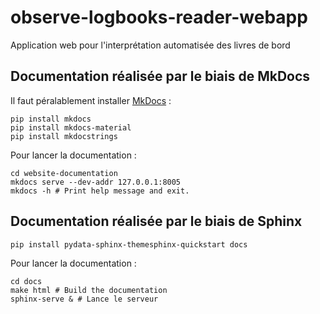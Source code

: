 # observe-logbooks-reader-webapp

Application web pour l'interprétation automatisée des livres de bord

## Documentation réalisée par le biais de MkDocs

Il faut péralablement installer [MkDocs](https://www.mkdocs.org) :

```         
pip install mkdocs
pip install mkdocs-material
pip install mkdocstrings
```

Pour lancer la documentation :

```         
cd website-documentation
mkdocs serve --dev-addr 127.0.0.1:8005
mkdocs -h # Print help message and exit.
```

## Documentation réalisée par le biais de Sphinx
```
pip install pydata-sphinx-themesphinx-quickstart docs
```
Pour lancer la documentation :

```         
cd docs
make html # Build the documentation 
sphinx-serve & # Lance le serveur 
```
